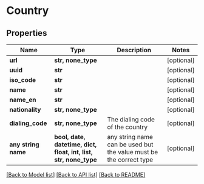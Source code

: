 # Country


## Properties
Name | Type | Description | Notes
------------ | ------------- | ------------- | -------------
**url** | **str, none_type** |  | [optional] 
**uuid** | **str** |  | [optional] 
**iso_code** | **str** |  | [optional] 
**name** | **str** |  | [optional] 
**name_en** | **str** |  | [optional] 
**nationality** | **str, none_type** |  | [optional] 
**dialing_code** | **str, none_type** | The dialing code of the country | [optional] 
**any string name** | **bool, date, datetime, dict, float, int, list, str, none_type** | any string name can be used but the value must be the correct type | [optional]

[[Back to Model list]](../README.md#documentation-for-models) [[Back to API list]](../README.md#documentation-for-api-endpoints) [[Back to README]](../README.md)


